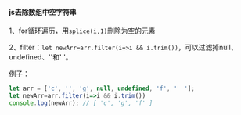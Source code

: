 #### js去除数组中空字符串

1、for循环遍历，用`splice(i,1)`删除为空的元素

2、filter：` let newArr=arr.filter(i=>i && i.trim()) `，可以过滤掉null、undefined、''和'    '。

例子：

```javascript
let arr = ['c', '', 'g', null, undefined, 'f', '  '];
let newArr=arr.filter(i=>i && i.trim())
console.log(newArr); // [ 'c', 'g', 'f' ]
```

